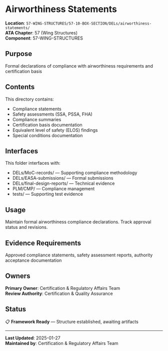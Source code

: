 # Airworthiness Statements

**Location**: `57-WING-STRUCTURES/57-10-BOX-SECTION/DELs/airworthiness-statements/`  
**ATA Chapter**: 57 (Wing Structures)  
**Component**: 57-WING-STRUCTURES

## Purpose

Formal declarations of compliance with airworthiness requirements and certification basis

## Contents

This directory contains:

- Compliance statements
- Safety assessments (SSA, PSSA, FHA)
- Compliance summaries
- Certification basis documentation
- Equivalent level of safety (ELOS) findings
- Special conditions documentation

## Interfaces

This folder interfaces with:

- DELs/MoC-records/ — Supporting compliance methodology
- DELs/EASA-submissions/ — Formal submissions
- DELs/final-design-reports/ — Technical evidence
- PLM/CMP/ — Compliance management
- tests/ — Supporting test evidence

## Usage

Maintain formal airworthiness compliance declarations. Track approval status and revisions.

## Evidence Requirements

Approved compliance statements, safety assessment reports, authority acceptance documentation

## Owners

**Primary Owner**: Certification & Regulatory Affairs Team  
**Review Authority**: Certification & Quality Assurance

## Status

📋 **Framework Ready** — Structure established, awaiting artifacts

---

**Last Updated**: 2025-01-27  
**Maintained by**: Certification & Regulatory Affairs Team
